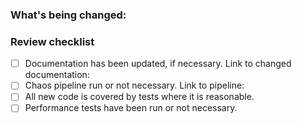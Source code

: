 ### What's being changed:


### Review checklist

- [ ] Documentation has been updated, if necessary. Link to changed documentation:
- [ ] Chaos pipeline run or not necessary. Link to pipeline:
- [ ] All new code is covered by tests where it is reasonable.
- [ ] Performance tests have been run or not necessary.
